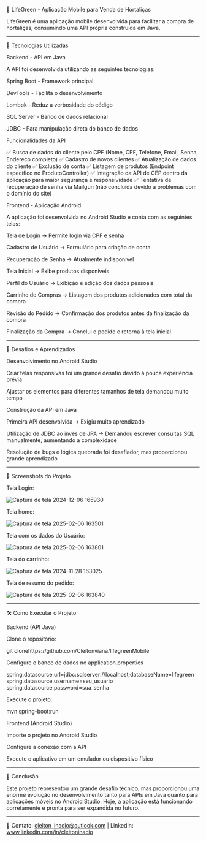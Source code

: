 🌱 LifeGreen - Aplicação Mobile para Venda de Hortaliças

LifeGreen é uma aplicação mobile desenvolvida para facilitar a compra de hortaliças, consumindo uma API própria construída em Java.
********************************************************************************************************************************************************************************************************************
🚀 Tecnologias Utilizadas

Backend - API em Java

A API foi desenvolvida utilizando as seguintes tecnologias:

Spring Boot - Framework principal

DevTools - Facilita o desenvolvimento

Lombok - Reduz a verbosidade do código

SQL Server - Banco de dados relacional

JDBC - Para manipulação direta do banco de dados

Funcionalidades da API

✅ Busca de dados do cliente pelo CPF (Nome, CPF, Telefone, Email, Senha, Endereço completo)
✅ Cadastro de novos clientes
✅ Atualização de dados do cliente
✅ Exclusão de conta
✅ Listagem de produtos (Endpoint específico no ProdutoController)
✅ Integração da API de CEP dentro da aplicação para maior segurança e responsividade
✅ Tentativa de recuperação de senha via Mailgun (não concluída devido a problemas com o domínio do site)

Frontend - Aplicação Android

A aplicação foi desenvolvida no Android Studio e conta com as seguintes telas:

Tela de Login → Permite login via CPF e senha

Cadastro de Usuário → Formulário para criação de conta

Recuperação de Senha → Atualmente indisponível

Tela Inicial → Exibe produtos disponíveis

Perfil do Usuário → Exibição e edição dos dados pessoais

Carrinho de Compras → Listagem dos produtos adicionados com total da compra

Revisão do Pedido → Confirmação dos produtos antes da finalização da compra

Finalização da Compra → Conclui o pedido e retorna à tela inicial
********************************************************************************************************************************************************************************************************************
📌 Desafios e Aprendizados

Desenvolvimento no Android Studio

Criar telas responsivas foi um grande desafio devido à pouca experiência prévia

Ajustar os elementos para diferentes tamanhos de tela demandou muito tempo

Construção da API em Java

Primeira API desenvolvida → Exigiu muito aprendizado

Utilização de JDBC ao invés de JPA → Demandou escrever consultas SQL manualmente, aumentando a complexidade

Resolução de bugs e lógica quebrada foi desafiador, mas proporcionou grande aprendizado
********************************************************************************************************************************************************************************************************************
📸 Screenshots do Projeto

Tela Login:

![Captura de tela 2024-12-06 165930](https://github.com/user-attachments/assets/ebff57b2-318d-40cc-9f8d-2111537a2f0d)    

Tela home:

![Captura de tela 2025-02-06 163501](https://github.com/user-attachments/assets/ffdc3717-80a4-4fb1-95be-06ff6e27905b)

Tela com os dados do Usuário: 

![Captura de tela 2025-02-06 163801](https://github.com/user-attachments/assets/655e4a7b-3ccb-409a-b132-397714d31b6d)    

Tela do carrinho:

![Captura de tela 2024-11-28 163025](https://github.com/user-attachments/assets/0424191d-66a3-4f62-9f47-412ae00c330c)

Tela de resumo do pedido:

![Captura de tela 2025-02-06 163840](https://github.com/user-attachments/assets/54d9006b-9af9-4455-b339-c21a19078c55)













********************************************************************************************************************************************************************************************************************
🛠️ Como Executar o Projeto

Backend (API Java)

Clone o repositório:

git clonehttps://github.com/Cleitonviana/lifegreenMobile

Configure o banco de dados no application.properties

spring.datasource.url=jdbc:sqlserver://localhost;databaseName=lifegreen
spring.datasource.username=seu_usuario
spring.datasource.password=sua_senha

Execute o projeto:

mvn spring-boot:run

Frontend (Android Studio)

Importe o projeto no Android Studio

Configure a conexão com a API

Execute o aplicativo em um emulador ou dispositivo físico
********************************************************************************************************************************************************************************************************************
🤝 Conclusão

Este projeto representou um grande desafio técnico, mas proporcionou uma enorme evolução no desenvolvimento tanto para APIs em Java quanto para aplicações móveis no Android Studio. Hoje, a aplicação está funcionando corretamente e pronta para ser expandida no futuro.
********************************************************************************************************************************************************************************************************************
📧 Contato: cleiton_inacio@outlook.com | LinkedIn: www.linkedin.com/in/cleitoninacio
